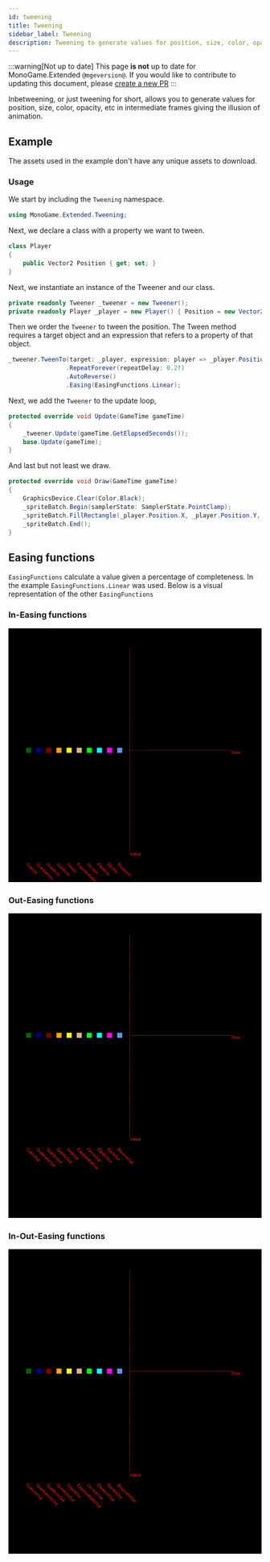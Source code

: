 ```yaml
---
id: tweening
title: Tweening
sidebar_label: Tweening
description: Tweening to generate values for position, size, color, opacity, etc, in intermediate frames giving the illusion of animation.
---
```


:::warning[Not up to date]
This page **is not** up to date for MonoGame.Extended `@mgeversion@`.  If you would like to contribute to updating this document, please [create a new PR](https://github.com/craftworkgames/craftworkgames.github.io/pulls)
:::

Inbetweening, or just tweening for short, allows you to generate values for position, size, color, opacity, etc in intermediate frames giving the illusion of animation.

## Example

The assets used in the example don't have any unique assets to download.

### Usage

We start by including the `Tweening` namespace.

```csharp
using MonoGame.Extended.Tweening;
```

Next, we declare a class with a property we want to tween.

```csharp
class Player
{
    public Vector2 Position { get; set; }
}
```

Next, we instantiate an instance of the Tweener and our class.

```csharp
private readonly Tweener _tweener = new Tweener();
private readonly Player _player = new Player() { Position = new Vector2(200, 50) };
```

Then we order the `Tweener` to tween the position.
The Tween method requires a target object and an expression that refers to a property of that object.

```csharp
_tweener.TweenTo(target: _player, expression: player => _player.Position, toValue: new Vector2(550, 50), duration: 2, delay: 1)
                .RepeatForever(repeatDelay: 0.2f)
                .AutoReverse()
                .Easing(EasingFunctions.Linear);
```

Next, we add the `Tweener` to the update loop,

```csharp
protected override void Update(GameTime gameTime)
{
    _tweener.Update(gameTime.GetElapsedSeconds());
    base.Update(gameTime);
}
```

And last but not least we draw.

```csharp
protected override void Draw(GameTime gameTime)
{
    GraphicsDevice.Clear(Color.Black);
    _spriteBatch.Begin(samplerState: SamplerState.PointClamp);
    _spriteBatch.FillRectangle(_player.Position.X, _player.Position.Y, Size.X, Size.Y, Color.Red);
    _spriteBatch.End();
}
```

## Easing functions

`EasingFunctions` calculate a value given a percentage of completeness.
In the example `EasingFunctions.Linear` was used. Below is a visual representation of the other `EasingFunctions`

### In-Easing functions

![In-Easing functions](inEasing.gif)

### Out-Easing functions

![Out-Easing functions](outEasing.gif)

### In-Out-Easing functions

![In-Out-Easing functions](inOutEasing.gif)